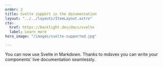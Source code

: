 ```yaml
---
order: 2
title: Svelte support in the documentation
layout: "../../layouts/ItemLayout.astro"
cta:
  href: https://backlight.dev/docs/svelte
  label: Learn more
hero_image: "/images/svelte-supported.jpg"

---
```

You can now use Svelte in Markdown. Thanks to mdsvex you can write your components' live documentation seamlessly.